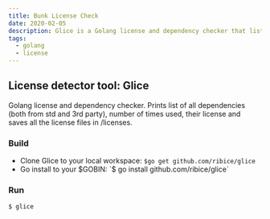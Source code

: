 ```yaml
---
title: Bunk License Check
date: 2020-02-05
description: Glice is a Golang license and dependency checker that lists all dependencies, their usage count, licenses, and saves license files for easy compliance tracking.
tags:
  - golang
  - license
---
```


## License detector tool: Glice

Golang license and dependency checker. Prints list of all dependencies (both from std and 3rd party), number of times used, their license and saves all the license files in /licenses.

### Build

- Clone Glice to your local workspace: `$go get github.com/ribice/glice`
- Go install to your $GOBIN: `$ go install github.com/ribice/glice`

### Run

`$ glice`
